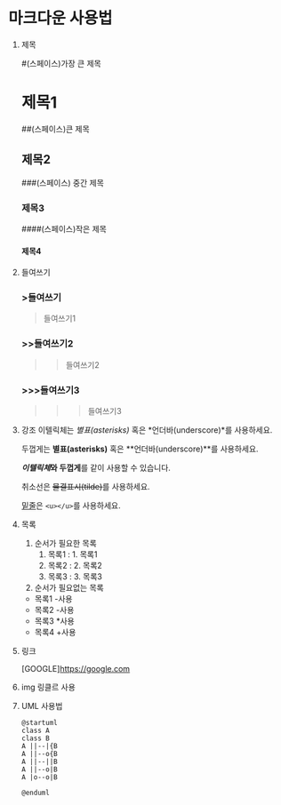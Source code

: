 # 마크다운 사용법

1. 제목

   #(스페이스)가장 큰 제목

   # 제목1

   ##(스페이스)큰 제목

   ## 제목2

   ###(스페이스) 중간 제목

   ### 제목3

   ####(스페이스)작은 제목

   #### 제목4

2. 들여쓰기
   ### >들여쓰기
   > 들여쓰기1
   ### >>들여쓰기2
   > > 들여쓰기2
   ### >>>들여쓰기3
   > > > 들여쓰기3
3. 강조
   이텔릭체는 _별표(asterisks)_ 혹은 *언더바(underscore)*를 사용하세요.

   두껍게는 **별표(asterisks)** 혹은 **언더바(underscore)**를 사용하세요.

   ***이텔릭체*와 두껍게**를 같이 사용할 수 있습니다.

   취소선은 ~~물결표시(tilde)~~를 사용하세요.

   <u>밑줄</u>은 `<u></u>`를 사용하세요.

4. 목록

   1. 순서가 필요한 목록
      1. 목록1 : 1. 목록1
      2. 목록2 : 2. 목록2
      3. 목록3 : 3. 목록3
   2. 순서가 필요없는 목록

   - 목록1 -사용
   - 목록2 -사용

   * 목록3 \*사용

   - 목록4 +사용

5. 링크

   [GOOGLE]<https://google.com>

6. img
   <img>링클르 사용

7. UML 사용법
   ```plantuml.server
   @startuml
   class A
   class B
   A ||--|{B 
   A ||--o{B
   A ||--||B
   A ||--o|B
   A |o--o|B

   @enduml

   ```